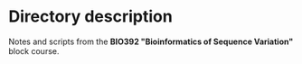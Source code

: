 
# Directory description
Notes and scripts from the **BIO392 "Bioinformatics of Sequence Variation"** block course.
